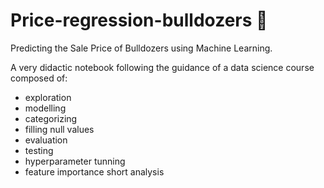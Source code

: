 # Price-regression-bulldozers :tractor:

Predicting the Sale Price of Bulldozers using Machine Learning.

A very didactic notebook following the guidance of a data science course composed of:
* exploration
* modelling
* categorizing
* filling null values 
* evaluation
* testing
* hyperparameter tunning 
* feature importance short analysis
